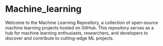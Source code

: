 # Machine_learning
Welcome to the Machine Learning Repository, a collection of open-source machine learning projects hosted on GitHub. This repository serves as a hub for machine learning enthusiasts, researchers, and developers to discover and contribute to cutting-edge ML projects. 
